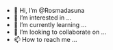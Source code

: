 - 👋 Hi, I’m @Rosmadasuna
- 👀 I’m interested in ...
- 🌱 I’m currently learning ...
- 💞️ I’m looking to collaborate on ...
- 📫 How to reach me ...

<!---
Rosmadasuna/Rosmadasuna is a ✨ special ✨ repository because its `README.md` (this file) appears on your GitHub profile.
You can click the Preview link to take a look at your changes.
--->

